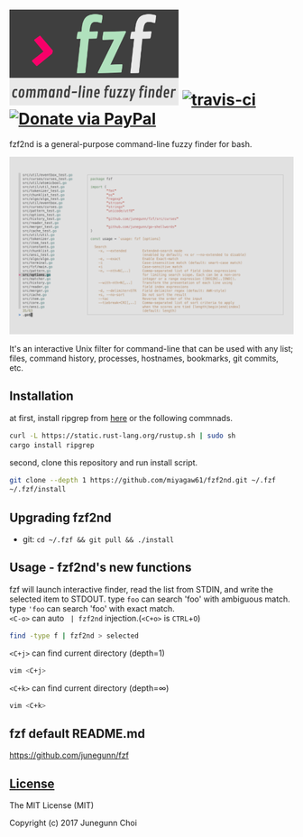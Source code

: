 <img src="https://raw.githubusercontent.com/junegunn/i/master/fzf.png" height="170" alt="fzf - a command-line fuzzy finder"> [![travis-ci](https://travis-ci.org/junegunn/fzf.svg?branch=master)](https://travis-ci.org/junegunn/fzf) [![Donate via PayPal](https://img.shields.io/badge/Donate-PayPal-green.svg)](https://www.paypal.com/cgi-bin/webscr?cmd=_s-xclick&hosted_button_id=EKYAW9PGKPD2N)
===

fzf2nd is a general-purpose command-line fuzzy finder for bash.

<img src="https://raw.githubusercontent.com/junegunn/i/master/fzf-preview.png" width=640>

It's an interactive Unix filter for command-line that can be used with any
list; files, command history, processes, hostnames, bookmarks, git commits,
etc.

Installation
------------

at first, install ripgrep from [here](https://github.com/BurntSushi/ripgrep/releases) or the following commnads.

```sh
curl -L https://static.rust-lang.org/rustup.sh | sudo sh
cargo install ripgrep
```

second, clone this repository and run install script.

```sh
git clone --depth 1 https://github.com/miyagaw61/fzf2nd.git ~/.fzf
~/.fzf/install
```

Upgrading fzf2nd
-------------

- git: `cd ~/.fzf && git pull && ./install`

Usage - fzf2nd's new functions
-----

fzf will launch interactive finder, read the list from STDIN, and write the selected item to STDOUT.
type `foo` can search 'foo' with ambiguous match.  
type `'foo` can search 'foo' with exact match.  
`<C-o>` can auto ` | fzf2nd` injection.(`<C+o>` is `CTRL`+`O`)  

```sh
find -type f | fzf2nd > selected
```

`<C+j>` can find current directory (depth=1)  

```sh
vim <C+j>
```

`<C+k>` can find current directory (depth=∞)

```sh
vim <C+k>
```

fzf default README.md
---------------------

https://github.com/junegunn/fzf


[License](LICENSE)
------------------

The MIT License (MIT)

Copyright (c) 2017 Junegunn Choi
